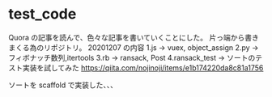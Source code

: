# test_code

Quora の記事を読んで、色々な記事を書いていくことにした。
片っ端から書きまくる為のリポジトリ。
20201207 の内容
1.js -> vuex, object_assign
2.py -> フィボナッチ数列,itertools
3.rb -> ransack, Post
4.ransack_test -> ソートのテスト実装を試してみた
https://qiita.com/nojinoji/items/e1b174220da8c81a1756

ソートを scaffold で実装した、、、
